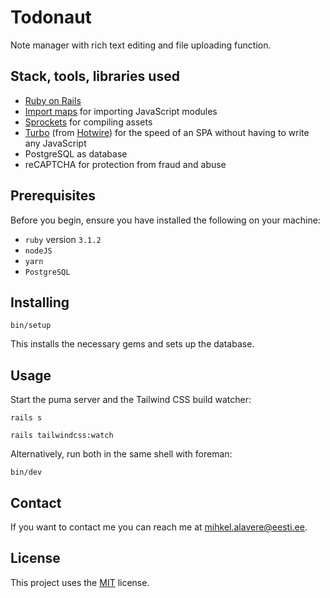# Todonaut

Note manager with rich text editing and file uploading function.

## Stack, tools, libraries used
* [Ruby on Rails](https://rubyonrails.org/)
* [Import maps](https://github.com/rails/importmap-rails) for importing JavaScript modules
* [Sprockets](https://guides.rubyonrails.org/asset_pipeline.html) for compiling assets
* [Turbo](https://github.com/hotwired/turbo-rails) (from [Hotwire](https://hotwired.dev/)) for the speed of an SPA without having to write any JavaScript
* PostgreSQL as database
* reCAPTCHA for protection from fraud and abuse

## Prerequisites

Before you begin, ensure you have installed the following on your machine:
* `ruby` version `3.1.2`
* `nodeJS`
* `yarn`
* `PostgreSQL`

## Installing

```shell
bin/setup
```

This installs the necessary gems and sets up the database.

## Usage

Start the puma server and the Tailwind CSS build watcher:
```shell
rails s
```
```shell
rails tailwindcss:watch
```

Alternatively, run both in the same shell with foreman:
```shell
bin/dev
```

## Contact

If you want to contact me you can reach me at <mihkel.alavere@eesti.ee>.

## License

This project uses the [MIT](https://opensource.org/licenses/MIT) license.

